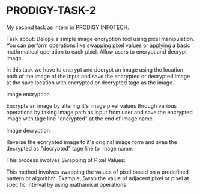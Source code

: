 # PRODIGY-TASK-2
My second task as intern in PRODIGY INFOTECH.

Task about: Delope a simple image encryption tool using pixel manipulation. You can perform operations like swapping pixel values or applying a basic mathrmatical operation to each pixel. Allow users to encrypt and decrypt image.

In this task we have to encrypt and decrypt an image using the location path of the image of the input and save the encrypted or decrypted image at the save location with encrypted or decrypted tage as the image.

Image encryption

Encrypts an image by altering it's image pixel values through various operations by taking image path as input from user and save the encrypted image with tage line "encrypted" at the end of image name.

Image decryption

Reverse the ecnrypted image to it's original image form and svae the decrypted as "decrypted" tage line to image name.

This process involves Swapping of Pixel Values:

This method involves swapping the values of pixel based on a predefined pattern or algorithm. Example, Swap the value of adjacent pixel or pixel at specific interval by using mathamical operations
